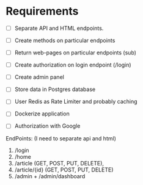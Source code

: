 # Requirements

- [ ] Separate API and HTML endpoints.
- [ ] Create methods on particular endpoints
- [ ] Return web-pages on particular endpoints (sub)
- [ ] Create authorization on login endpoint (/login)
- [ ] Create admin panel
- [ ] Store data in Postgres database
- [ ] User Redis as Rate Limiter and probably caching
- [ ] Dockerize application
- [ ] Authorization with Google


EndPoints: (I need to separate api and html)
1. /login
2. /home 
3. /article (GET, POST, PUT, DELETE), 
4. /article/{id} (GET, POST, PUT, DELETE)
5. /admin + /admin/dashboard